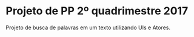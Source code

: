 # Projeto de PP 2º quadrimestre 2017
Projeto de busca de palavras em um texto utilizando UIs e Atores.
